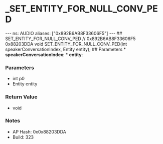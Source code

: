 # _SET_ENTITY_FOR_NULL_CONV_PED

--- ns: AUDIO aliases: ["0x892B6AB8F33606F5"] --- ## SET_ENTITY_FOR_NULL_CONV_PED  // 0x892B6AB8F33606F5 0x88203DDA void SET_ENTITY_FOR_NULL_CONV_PED(int speakerConversationIndex, Entity entity);   ## Parameters * **speakerConversationIndex**: * **entity**:

### Parameters
* int p0
* Entity entity

### Return Value
* void

### Notes
* AP Hash: 0x0x88203DDA
* Build: 323

